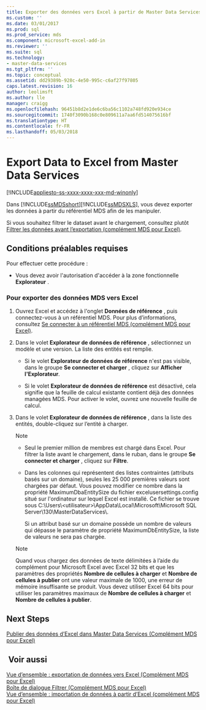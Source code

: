```yaml
---
title: Exporter des données vers Excel à partir de Master Data Services | Microsoft Docs
ms.custom: ''
ms.date: 03/01/2017
ms.prod: sql
ms.prod_service: mds
ms.component: microsoft-excel-add-in
ms.reviewer: ''
ms.suite: sql
ms.technology:
- master-data-services
ms.tgt_pltfrm: ''
ms.topic: conceptual
ms.assetid: dd29389b-928c-4e50-995c-c6af27f97805
caps.latest.revision: 16
author: leolimsft
ms.author: lle
manager: craigg
ms.openlocfilehash: 96451b8d2e1de6c6ba56c1102a748fd920e934ce
ms.sourcegitcommit: 1740f3090b168c0e809611a7aa6fd514075616bf
ms.translationtype: HT
ms.contentlocale: fr-FR
ms.lasthandoff: 05/03/2018
---
```

# <a name="export-data-to-excel-from-master-data-services"></a>Export Data to Excel from Master Data Services

[!INCLUDE[appliesto-ss-xxxx-xxxx-xxx-md-winonly](../../includes/appliesto-ss-xxxx-xxxx-xxx-md-winonly.md)]

  Dans [!INCLUDE[ssMDSshort](../../includes/ssmdsshort-md.md)][!INCLUDE[ssMDSXLS](../../includes/ssmdsxls-md.md)], vous devez exporter les données à partir du référentiel MDS afin de les manipuler.  
  
 Si vous souhaitez filtrer le dataset avant le chargement, consultez plutôt [Filtrer les données avant l’exportation &#40;complément MDS pour Excel&#41;](../../master-data-services/microsoft-excel-add-in/filter-data-before-exporting-mds-add-in-for-excel.md).  
  
## <a name="prerequisites"></a>Conditions préalables requises  
 Pour effectuer cette procédure :  
  
-   Vous devez avoir l'autorisation d'accéder à la zone fonctionnelle **Explorateur** .  
  
### <a name="to-export-data-from-mds-into-excel"></a>Pour exporter des données MDS vers Excel  
  
1.  Ouvrez Excel et accédez à l'onglet **Données de référence** , puis connectez-vous à un référentiel MDS. Pour plus d’informations, consultez [Se connecter à un référentiel MDS &#40;complément MDS pour Excel&#41;](../../master-data-services/microsoft-excel-add-in/connect-to-an-mds-repository-mds-add-in-for-excel.md).  
  
2.  Dans le volet **Explorateur de données de référence** , sélectionnez un modèle et une version. La liste des entités est remplie.  
  
    -   Si le volet **Explorateur de données de référence** n'est pas visible, dans le groupe **Se connecter et charger** , cliquez sur **Afficher l'Explorateur**.  
  
    -   Si le volet **Explorateur de données de référence** est désactivé, cela signifie que la feuille de calcul existante contient déjà des données managées MDS. Pour activer le volet, ouvrez une nouvelle feuille de calcul.  
  
3.  Dans le volet **Explorateur de données de référence** , dans la liste des entités, double-cliquez sur l’entité à charger.  
  
    > [!NOTE]  
    >  -   Seul le premier million de membres est chargé dans Excel. Pour filtrer la liste avant le chargement, dans le ruban, dans le groupe **Se connecter et charger** , cliquez sur **Filtre**.  
    > -   Dans les colonnes qui représentent des listes contraintes (attributs basés sur un domaine), seules les 25 000 premières valeurs sont chargées par défaut. Vous pouvez modifier ce nombre dans la propriété MaximumDbaEntitySize du fichier excelusersettings.config situé sur l'ordinateur sur lequel Excel est installé. Ce fichier se trouve sous C:\Users\\<utilisateur\>\AppData\Local\Microsoft\Microsoft SQL Server\130\MasterDataServices\\.  
    >   
    >      Si un attribut basé sur un domaine possède un nombre de valeurs qui dépasse le paramètre de propriété MaximumDbEntitySize, la liste de valeurs ne sera pas chargée.  
  
    > [!NOTE]  
    >  Quand vous chargez des données de texte délimitées à l’aide du complément pour Microsoft Excel avec Excel 32 bits et que les paramètres des propriétés **Nombre de cellules à charger** et **Nombre de cellules à publier** ont une valeur maximale de 1000, une erreur de mémoire insuffisante se produit. Vous devez utiliser Excel 64 bits pour utiliser les paramètres maximaux de **Nombre de cellules à charger** et **Nombre de cellules à publier**.  
  
## <a name="next-steps"></a>Next Steps  
 [Publier des données d’Excel dans Master Data Services &#40;Complément MDS pour Excel&#41;](../../master-data-services/microsoft-excel-add-in/import-data-from-excel-to-master-data-services-mds-add-in-for-excel.md)  
  
## <a name="see-also"></a> Voir aussi  
 [Vue d’ensemble : exportation de données vers Excel &#40;Complément MDS pour Excel&#41;](../../master-data-services/microsoft-excel-add-in/overview-exporting-data-to-excel-mds-add-in-for-excel.md)   
 [Boîte de dialogue Filtrer &#40;Complément MDS pour Excel&#41;](../../master-data-services/microsoft-excel-add-in/filter-dialog-box-mds-add-in-for-excel.md)   
 [Vue d’ensemble : importation de données à partir d’Excel &#40;complément MDS pour Excel&#41;](../../master-data-services/microsoft-excel-add-in/overview-importing-data-from-excel-mds-add-in-for-excel.md)  
  
  

